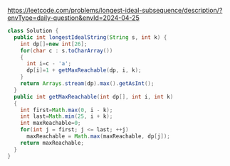 https://leetcode.com/problems/longest-ideal-subsequence/description/?envType=daily-question&envId=2024-04-25

```java
class Solution {
  public int longestIdealString(String s, int k) {
    int dp[]=new int[26];
    for(char c : s.toCharArray()) 
    {
      int i=c - 'a';
      dp[i]=1 + getMaxReachable(dp, i, k);
    }
    return Arrays.stream(dp).max().getAsInt();
  }
  public int getMaxReachable(int dp[], int i, int k) 
  {
    int first=Math.max(0, i - k);
    int last=Math.min(25, i + k);
    int maxReachable=0;
    for(int j = first; j <= last; ++j)
      maxReachable = Math.max(maxReachable, dp[j]);
    return maxReachable;
  }
}
```
